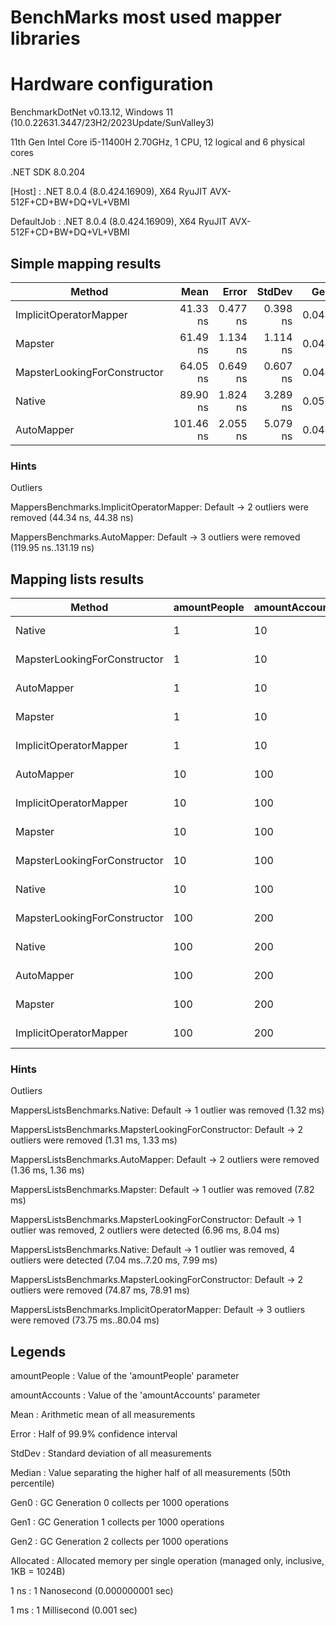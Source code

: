 # BenchMarks most used mapper libraries

# Hardware configuration

BenchmarkDotNet v0.13.12, Windows 11 (10.0.22631.3447/23H2/2023Update/SunValley3)

11th Gen Intel Core i5-11400H 2.70GHz, 1 CPU, 12 logical and 6 physical cores

.NET SDK 8.0.204

[Host]     : .NET 8.0.4 (8.0.424.16909), X64 RyuJIT AVX-512F+CD+BW+DQ+VL+VBMI

DefaultJob : .NET 8.0.4 (8.0.424.16909), X64 RyuJIT AVX-512F+CD+BW+DQ+VL+VBMI

## Simple mapping results

| Method                       | Mean      | Error    | StdDev   | Gen0   | Allocated |
|----------------------------- |----------:|---------:|---------:|-------:|----------:|
| ImplicitOperatorMapper       |  41.33 ns | 0.477 ns | 0.398 ns | 0.0446 |     280 B |
| Mapster                      |  61.49 ns | 1.134 ns | 1.114 ns | 0.0446 |     280 B |
| MapsterLookingForConstructor |  64.05 ns | 0.649 ns | 0.607 ns | 0.0446 |     280 B |
| Native                       |  89.90 ns | 1.824 ns | 3.289 ns | 0.0560 |     352 B |
| AutoMapper                   | 101.46 ns | 2.055 ns | 5.079 ns | 0.0446 |     280 B |

### Hints

Outliers

MappersBenchmarks.ImplicitOperatorMapper: Default -> 2 outliers were removed (44.34 ns, 44.38 ns)

MappersBenchmarks.AutoMapper: Default             -> 3 outliers were removed (119.95 ns..131.19 ns)

## Mapping lists results

| Method                       | amountPeople | amountAccounts | Mean      | Error     | StdDev    | Median    | Gen0       | Gen1      | Gen2     | Allocated |
|----------------------------- |------------- |--------------- |----------:|----------:|----------:|----------:|-----------:|----------:|---------:|----------:|
| Native                       | 1            | 10             |  1.218 ms | 0.0240 ms | 0.0257 ms |  1.216 ms |   250.0000 |  246.0938 |        - |   1.51 MB |
| MapsterLookingForConstructor | 1            | 10             |  1.231 ms | 0.0227 ms | 0.0270 ms |  1.222 ms |   250.0000 |  246.0938 |        - |    1.5 MB |
| AutoMapper                   | 1            | 10             |  1.258 ms | 0.0240 ms | 0.0295 ms |  1.256 ms |   250.0000 |  246.0938 |        - |   1.51 MB |
| Mapster                      | 1            | 10             |  1.263 ms | 0.0250 ms | 0.0511 ms |  1.236 ms |   250.0000 |  246.0938 |        - |    1.5 MB |
| ImplicitOperatorMapper       | 1            | 10             |  1.272 ms | 0.0249 ms | 0.0324 ms |  1.276 ms |   250.0000 |  246.0938 |        - |   1.51 MB |
| AutoMapper                   | 10           | 100            |  7.140 ms | 0.1415 ms | 0.1983 ms |  7.123 ms |  1375.0000 |  625.0000 |        - |   8.41 MB |
| ImplicitOperatorMapper       | 10           | 100            |  7.267 ms | 0.1421 ms | 0.2083 ms |  7.302 ms |  1421.8750 |  640.6250 |  31.2500 |    8.4 MB |
| Mapster                      | 10           | 100            |  7.358 ms | 0.1190 ms | 0.1055 ms |  7.408 ms |  1421.8750 |  640.6250 |  31.2500 |   8.39 MB |
| MapsterLookingForConstructor | 10           | 100            |  7.479 ms | 0.1432 ms | 0.1862 ms |  7.461 ms |  1421.8750 |  640.6250 |  31.2500 |   8.39 MB |
| Native                       | 10           | 100            |  7.502 ms | 0.1490 ms | 0.1656 ms |  7.546 ms |  1406.2500 |  625.0000 |  31.2500 |    8.4 MB |
| MapsterLookingForConstructor | 100          | 200            | 69.329 ms | 1.3406 ms | 1.4900 ms | 69.865 ms | 13400.0000 | 3000.0000 | 400.0000 |  78.52 MB |
| Native                       | 100          | 200            | 70.346 ms | 1.3498 ms | 1.8020 ms | 69.919 ms | 13500.0000 | 3250.0000 | 500.0000 |  78.55 MB |
| AutoMapper                   | 100          | 200            | 70.455 ms | 0.6181 ms | 0.5781 ms | 70.276 ms | 13333.3333 | 2666.6667 | 333.3333 |  78.77 MB |
| Mapster                      | 100          | 200            | 72.118 ms | 1.0477 ms | 0.9800 ms | 72.021 ms | 13500.0000 | 3250.0000 | 500.0000 |  78.52 MB |
| ImplicitOperatorMapper       | 100          | 200            | 72.336 ms | 0.5422 ms | 0.4233 ms | 72.459 ms | 13500.0000 | 3250.0000 | 500.0000 |  78.54 MB |

### Hints

Outliers

MappersListsBenchmarks.Native: Default                       -> 1 outlier  was  removed (1.32 ms)

MappersListsBenchmarks.MapsterLookingForConstructor: Default -> 2 outliers were removed (1.31 ms, 1.33 ms)

MappersListsBenchmarks.AutoMapper: Default                   -> 2 outliers were removed (1.36 ms, 1.36 ms)

MappersListsBenchmarks.Mapster: Default                      -> 1 outlier  was  removed (7.82 ms)

MappersListsBenchmarks.MapsterLookingForConstructor: Default -> 1 outlier  was  removed, 2 outliers were detected (6.96 ms, 8.04 ms)

MappersListsBenchmarks.Native: Default                       -> 1 outlier  was  removed, 4 outliers were detected (7.04 ms..7.20 ms, 7.99 ms)

MappersListsBenchmarks.MapsterLookingForConstructor: Default -> 2 outliers were removed (74.87 ms, 78.91 ms)

MappersListsBenchmarks.ImplicitOperatorMapper: Default       -> 3 outliers were removed (73.75 ms..80.04 ms)

## Legends

amountPeople   : Value of the 'amountPeople' parameter

amountAccounts : Value of the 'amountAccounts' parameter

Mean           : Arithmetic mean of all measurements

Error          : Half of 99.9% confidence interval

StdDev         : Standard deviation of all measurements

Median         : Value separating the higher half of all measurements (50th percentile)

Gen0           : GC Generation 0 collects per 1000 operations

Gen1           : GC Generation 1 collects per 1000 operations

Gen2           : GC Generation 2 collects per 1000 operations

Allocated      : Allocated memory per single operation (managed only, inclusive, 1KB = 1024B)

1 ns          : 1 Nanosecond (0.000000001 sec)

1 ms           : 1 Millisecond (0.001 sec)
